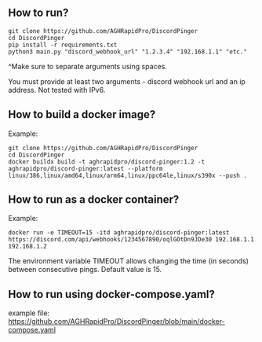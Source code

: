 ## **How to run?**
```
git clone https://github.com/AGHRapidPro/DiscordPinger
cd DiscordPinger
pip install -r requirements.txt
python3 main.py "discord_webhook_url" "1.2.3.4" "192.168.1.1" "etc."
```
^Make sure to separate arguments using spaces.


You must provide at least two arguments - discord webhook url and an ip address.
Not tested with IPv6.

## **How to build a docker image?**
Example:
```
git clone https://github.com/AGHRapidPro/DiscordPinger
cd DiscordPinger
docker buildx build -t aghrapidpro/discord-pinger:1.2 -t aghrapidpro/discord-pinger:latest --platform linux/386,linux/amd64,linux/arm64,linux/ppc64le,linux/s390x --push .
```

## **How to run as a docker container?**
Example:
```
docker run -e TIMEOUT=15 -itd aghrapidpro/discord-pinger:latest https://discord.com/api/webhooks/1234567890/oqlGOtDn9JDe30 192.168.1.1 192.168.1.2
```

The environment variable TIMEOUT allows changing the time (in seconds) between consecutive pings. Default value is 15.

## **How to run using docker-compose.yaml?**
example file:
https://github.com/AGHRapidPro/DiscordPinger/blob/main/docker-compose.yaml
